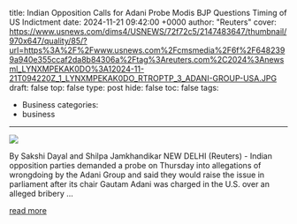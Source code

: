 title: Indian Opposition Calls for Adani Probe Modis BJP Questions Timing of US Indictment
date: 2024-11-21 09:42:00 +0000
author: "Reuters"
cover: https://www.usnews.com/dims4/USNEWS/72f72c5/2147483647/thumbnail/970x647/quality/85/?url=https%3A%2F%2Fwww.usnews.com%2Fcmsmedia%2F6f%2F6482399a940e355ccaf2da8b84306a%2Ftag%3Areuters.com%2C2024%3Anewsml_LYNXMPEKAK0DO%3A12024-11-21T094220Z_1_LYNXMPEKAK0DO_RTROPTP_3_ADANI-GROUP-USA.JPG
draft: false
top: false
type: post
hide: false
toc: false
tags:
  - Business
categories:
  - business
---

![](https://www.usnews.com/dims4/USNEWS/72f72c5/2147483647/thumbnail/970x647/quality/85/?url=https%3A%2F%2Fwww.usnews.com%2Fcmsmedia%2F6f%2F6482399a940e355ccaf2da8b84306a%2Ftag%3Areuters.com%2C2024%3Anewsml_LYNXMPEKAK0DO%3A12024-11-21T094220Z_1_LYNXMPEKAK0DO_RTROPTP_3_ADANI-GROUP-USA.JPG)

By Sakshi Dayal and Shilpa Jamkhandikar NEW DELHI (Reuters) - Indian opposition parties demanded a probe on Thursday into allegations of wrongdoing by the Adani Group and said they would raise the issue in parliament after its chair Gautam Adani was charged in the U.S. over an alleged bribery ...

[read more](https://www.usnews.com/news/top-news/articles/2024-11-21/indian-opposition-calls-for-adani-probe-modis-bjp-questions-timing-of-us-indictment)

